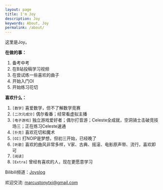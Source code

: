 ```yaml
---
layout: page
title: I'm Joy
description: Joy
keywords: About, Joy
permalink: /about/
---
```




这里是Joy。

**在做的事：** 
1. 备考中考
2. 在B站投稿学习视频
3. 在尝试练一些喜欢的曲子
4. 开始入门OI
5. 开始练习花切

**喜欢什么：** 
1. `[数学]` 喜爱数学，但不了解数学竞赛
2. `[二次元成分]` 偶尔看番；经常看虚拟主播
3. `[电子游戏]` 独立游戏爱好者；偶尔打音游；Celeste全成就，空洞骑士击破竞技场三；正在练习Celeste速通
4. `[扑克]` 喜欢花切和魔术
5. `[OI]`  打NOIP是梦想，但初三开始，已经晚了
6. `[听歌]` 喜欢的曲风非常多样，V家、古典、摇滚、电影原声带、流行，喜欢即可
7. `[阅读]` 
8. `[Extra]` 曾经有喜欢的人，现在更愿意学习

Bilibili频道：[Joyslog](https://space.bilibili.com/109336323)

欢迎交流: marcustonytxi@gmail.com